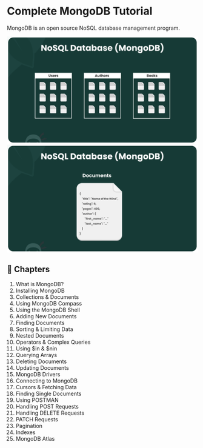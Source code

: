 # Complete MongoDB Tutorial

MongoDB is an open source NoSQL database management program.

<img src="./images/mongodb-1.png" alt="MongoDB Collection">
<img src="./images/mongodb-2.png" alt="MongoDB Documents">

## 📖 Chapters

1. What is MongoDB?
1. Installing MongoDB
1. Collections & Documents
1. Using MongoDB Compass
1. Using the MongoDB Shell
1. Adding New Documents
1. Finding Documents
1. Sorting & Limiting Data
1. Nested Documents
1. Operators & Complex Queries
1. Using \$in & $nin
1. Querying Arrays
1. Deleting Documents
1. Updating Documents
1. MongoDB Drivers
1. Connecting to MongoDB
1. Cursors & Fetching Data
1. Finding Single Documents
1. Using POSTMAN
1. Handling POST Requests
1. Handling DELETE Requests
1. PATCH Requests
1. Pagination
1. Indexes
1. MongoDB Atlas
